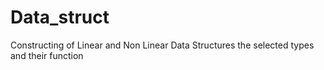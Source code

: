 # Data_struct
Constructing of Linear and Non Linear Data Structures the selected types and their function
